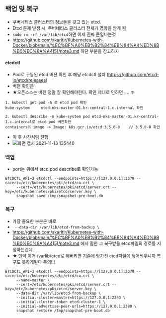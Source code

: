 ## 백업 및 복구
- 쿠버네티스 클러스터의 정보들을 갖고 있는 etcd.
- Etcd 문제 발생 시, 쿠버네티스 클러스터 전체가 영향을 받게 됨
- `sudo rm -rf /var/lib/etcd`하면 이제 진짜 큰일나는것 
- https://github.com/skarltjr/Kubernetes-with-Docker/blob/main/%EC%BF%A0%EB%B2%84%EB%84%A4%ED%8B%B0%EC%8A%A4(5)/note3.md 하단 부분을 참고하자

#### etcdctl
- Pod로 구동된 etcd 버젼 확인 후 해당 etcdctl 설치 (https://github.com/etcd-io/etcd/releases)
- 버전 확인은 
- ★오픈소스는 버전 정말 잘 확인해야한다. 확인 제대로 안하면 .... ㅎ
```
1. kubectl get pod -A 로 etcd pod 확인
kube-system     etcd-nks-master-01.kr-central-1.c.internal 확인

2. kubectl describe -n kube-system pod etcd-nks-master-01.kr-central-1.c.internal로 etcd pod 버전확인
containers의 image -> Image: k8s.gcr.io/etcd:3.5.0-0    // 3.5.0-0 확인
```
- 이 후 사진처럼 진행
- ![화면 캡처 2021-11-13 135440](https://user-images.githubusercontent.com/62214428/141606156-b786702a-fbea-4580-82e9-3cb04dbe80cb.png)



### 백업
- port는 위에서 etcd pod describe로 확인가능
```
ETCDCTL_API=3 etcdctl --endpoints=https://[127.0.0.1]:2379 --cacert=/etc/kubernetes/pki/etcd/ca.crt \
     --cert=/etc/kubernetes/pki/etcd/server.crt --key=/etc/kubernetes/pki/etcd/server.key \
     snapshot save /tmp/snapshot-pre-boot.db
```


### 복구
- 가장 중요한 부분은 바로 
- ` --data-dir /var/lib/etcd-from-backup \`
- https://github.com/skarltjr/Kubernetes-with-Docker/blob/main/%EC%BF%A0%EB%B2%84%EB%84%A4%ED%8B%B0%EC%8A%A4(5)/note3.md 에서 말한 그 복구받을 etcd파일의 경로를 지정하는건데
- ★ 만약 이거 /varlib/etcd로 해버리면 기존에 망가진 etcd파일에 덮어씌우니까 복구도 못하게된다 주의!!!
```
ETCDCTL_API=3 etcdctl --endpoints=https://[127.0.0.1]:2379 --cacert=/etc/kubernetes/pki/etcd/ca.crt \
     --name=master \
     --cert=/etc/kubernetes/pki/etcd/server.crt --key=/etc/kubernetes/pki/etcd/server.key \
     --data-dir /var/lib/etcd-from-backup \
     --initial-cluster=master=https://127.0.0.1:2380 \
     --initial-cluster-token etcd-cluster-1 \
     --initial-advertise-peer-urls=https://127.0.0.1:2380 \
     snapshot restore /tmp/snapshot-pre-boot.db
```



















